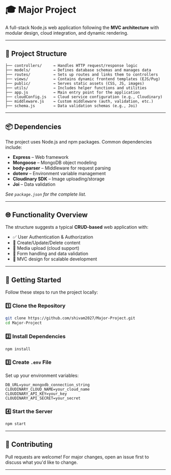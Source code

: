 # 🎓 Major Project

A full-stack Node.js web application following the **MVC architecture** with modular design, cloud integration, and dynamic rendering.

---

## 🔧 Project Structure

```
├── controllers/     → Handles HTTP request/response logic
├── models/          → Defines database schemas and manages data
├── routes/          → Sets up routes and links them to controllers
├── views/           → Contains dynamic frontend templates (EJS/Pug)
├── public/          → Serves static assets (CSS, JS, images)
├── utils/           → Includes helper functions and utilities
├── app.js           → Main entry point for the application
├── cloudConfig.js   → Cloud service configuration (e.g., Cloudinary)
├── middleware.js    → Custom middleware (auth, validation, etc.)
├── schema.js        → Data validation schemas (e.g., Joi)
```

---

## 📦 Dependencies

The project uses Node.js and npm packages. Common dependencies include:

- **Express** – Web framework  
- **Mongoose** – MongoDB object modeling  
- **body-parser** – Middleware for request parsing  
- **dotenv** – Environment variable management  
- **Cloudinary SDK** – Image uploading/storage  
- **Joi** – Data validation  

*See `package.json` for the complete list.*

---

## 🌐 Functionality Overview

The structure suggests a typical **CRUD-based** web application with:

- ✅ User Authentication & Authorization  
- 📝 Create/Update/Delete content  
- 📂 Media upload (cloud support)  
- 📄 Form handling and data validation  
- 🧾 MVC design for scalable development

---

## 🚀 Getting Started

Follow these steps to run the project locally:

### 1️⃣ Clone the Repository

```bash
git clone https://github.com/shivam2027/Major-Project.git
cd Major-Project
```

### 2️⃣ Install Dependencies

```bash
npm install
```

### 3️⃣ Create `.env` File

Set up your environment variables:

```env
DB_URL=your_mongodb_connection_string
CLOUDINARY_CLOUD_NAME=your_cloud_name
CLOUDINARY_API_KEY=your_key
CLOUDINARY_API_SECRET=your_secret
```

### 4️⃣ Start the Server

```bash
npm start
```


---

## 🧠 Contributing

Pull requests are welcome! For major changes, open an issue first to discuss what you'd like to change.

---

